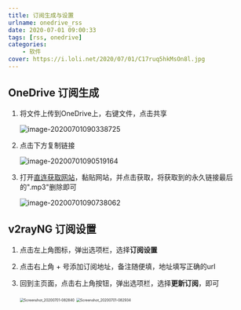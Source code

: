 ```yaml
---
title: 订阅生成与设置
urlname: onedrive_rss
date: 2020-07-01 09:00:33
tags: [rss, onedrive]
categories: 
    - 软件
cover: https://i.loli.net/2020/07/01/C17ruq5hkMsOn8l.jpg
---
```


## OneDrive 订阅生成

1. 将文件上传到OneDrive上，右键文件，点击共享

   ![image-20200701090338725](https://i.loli.net/2020/07/01/wNpFXTgo974k3Aj.png)

2. 点击下方复制链接

   ![image-20200701090519164](https://i.loli.net/2020/07/01/noRLsNhdkE8a6Pb.png)

3. 打开[直连获取网站](https://link.gimhoy.com/)，黏贴网站，并点击获取，将获取到的永久链接最后的".mp3"删除即可

   ![image-20200701090738062](https://i.loli.net/2020/07/01/9Ht7LCVKr1TUaDi.png)

## v2rayNG 订阅设置

1. 点击左上角图标，弹出选项栏，选择**订阅设置**

2. 点击右上角 + 号添加订阅地址，备注随便填，地址填写正确的url

3. 回到主页面，点击右上角按钮，弹出选项栏，选择**更新订阅**，即可

   <img src="https://i.loli.net/2020/07/01/O2MkGKflD3uYZVm.jpg" alt="Screenshot_20200701-082840" style="zoom:50%;" />

   <img src="C:%5CUsers%5CYaron%5CPictures%5CScreenshot_20200701-082934.jpg" alt="Screenshot_20200701-082934" style="zoom:50%;" />